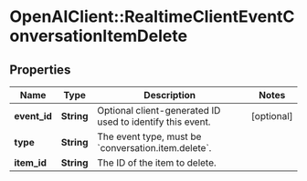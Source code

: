 # OpenAIClient::RealtimeClientEventConversationItemDelete

## Properties
Name | Type | Description | Notes
------------ | ------------- | ------------- | -------------
**event_id** | **String** | Optional client-generated ID used to identify this event. | [optional] 
**type** | **String** | The event type, must be &#x60;conversation.item.delete&#x60;. | 
**item_id** | **String** | The ID of the item to delete. | 

